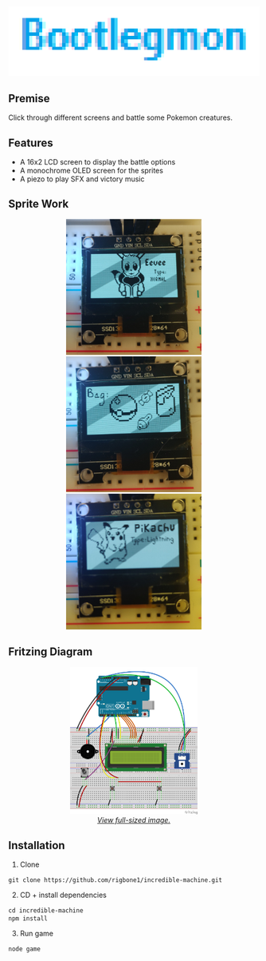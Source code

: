 ![Bootlegmon](/images/logo.bmp)

## Premise
Click through different screens and battle some Pokemon creatures.

## Features
- A 16x2 LCD screen to display the battle options
- A monochrome OLED screen for the sprites
- A piezo to play SFX and victory music

## Sprite Work
<p align=center>
  <img src="/images/screenshot-eevee.png" width="272px">
  <img src="/images/screenshot-bag.png" width="272px">
  <img src="/images/screenshot-pikachu.png" width="272px">
</p>

## Fritzing Diagram
<p align=center>
  <img src="/images/sketch-diagram.png" width="256px"><br>
  <a href="https://raw.githubusercontent.com/rigbone1/incredible-machine/master/images/sketch-diagram.png">
    <i>View full-sized image.</i>
  </a>
</p>

## Installation
1. Clone
```git
git clone https://github.com/rigbone1/incredible-machine.git
```
2. CD + install dependencies
```
cd incredible-machine
npm install
```
3. Run game
```
node game
```
